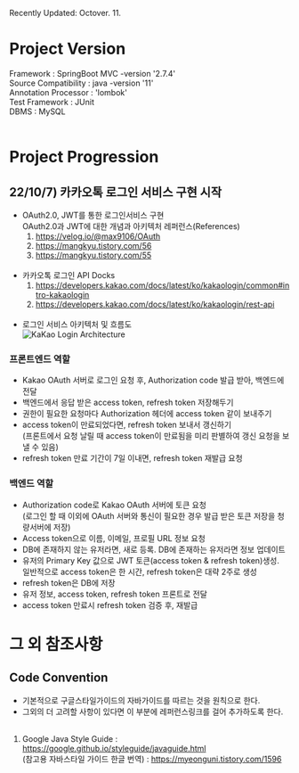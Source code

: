 Recently Updated: Octover. 11.

# **Project Version**

Framework : SpringBoot MVC -version '2.7.4'<br>
Source Compatibility : java -version '11'<br>
Annotation Processor : 'lombok'<br>
Test Framework : JUnit<br>
DBMS : MySQL<br>
<br>

# **Project Progression**

## 22/10/7) 카카오톡 로그인 서비스 구현 시작

- OAuth2.0, JWT를 통한 로그인서비스 구현<br>
  OAuth2.0과 JWT에 대한 개념과 아키텍처 레퍼런스(References)<br>
  1. https://velog.io/@max9106/OAuth<br>
  2. https://mangkyu.tistory.com/56<br>
  3. https://mangkyu.tistory.com/55<br>
     <br>
- 카카오톡 로그인 API Docks<br>
  1. https://developers.kakao.com/docs/latest/ko/kakaologin/common#intro-kakaologin<br>
  2. https://developers.kakao.com/docs/latest/ko/kakaologin/rest-api<br>
     <br>
- 로그인 서비스 아키텍처 및 흐름도<br>
  ![KaKao Login Architecture](https://user-images.githubusercontent.com/71485411/194915042-f3b97ff7-793c-4570-b2df-7ccb86cb1197.jpeg)
  <br>

### 프론트엔드 역할

- Kakao OAuth 서버로 로그인 요청 후, Authorization code 발급 받아, 백엔드에 전달<br>
- 백엔드에서 응답 받은 access token, refresh token 저장해두기<br>
- 권한이 필요한 요청마다 Authorization 헤더에 access token 같이 보내주기<br>
- access token이 만료되었다면, refresh token 보내서 갱신하기<br>(프론트에서 요청 날릴 때 access token이 만료됨을 미리 판별하여 갱신 요청을 보낼 수 있음)<br>
- refresh token 만료 기간이 7일 이내면, refresh token 재발급 요청<br>

### 백엔드 역할

- Authorization code로 Kakao OAuth 서버에 토큰 요청<br>
  (로그인 할 때 이외에 OAuth 서버와 통신이 필요한 경우 발급 받은 토큰 저장을 청량서버에 저장)<br>
- Access token으로 이름, 이메일, 프로필 URL 정보 요청<br>
- DB에 존재하지 않는 유저라면, 새로 등록. DB에 존재하는 유저라면 정보 업데이트<br>
- 유저의 Primary Key 값으로 JWT 토큰(access token & refresh token)생성.<br>일반적으로 access token은 한 시간, refresh token은 대략 2주로 생성<br>
- refresh token은 DB에 저장<br>
- 유저 정보, access token, refresh token 프론트로 전달<br>
- access token 만료시 refresh token 검증 후, 재발급<br>

# **그 외 참조사항**

## Code Convention

- 기본적으로 구글스타일가이드의 자바가이드를 따르는 것을 원칙으로 한다.<br>
- 그외의 더 고려할 사항이 있다면 이 부분에 레퍼런스링크를 걸어 추가하도록 한다.<br>
  <br>

1. Google Java Style Guide : https://google.github.io/styleguide/javaguide.html<br>
   (참고용 자바스타일 가이드 한글 번역) : https://myeonguni.tistory.com/1596<br>
